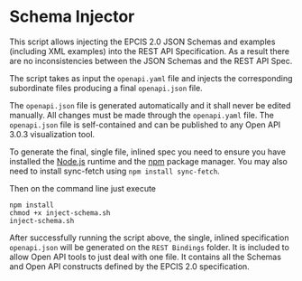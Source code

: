 # Schema Injector

This script allows injecting the EPCIS 2.0 JSON Schemas and examples (including XML examples) into the REST API Specification.
As a result there are no inconsistencies between the JSON Schemas and the REST API Spec. 

The script takes as input the `openapi.yaml` file and injects the corresponding subordinate files producing a final `openapi.json` file.

The `openapi.json` file is generated automatically and it shall never be edited manually. All changes must be made through the
`openapi.yaml` file. The `openapi.json` file is self-contained and can be published to any Open API 3.0.3 visualization tool.

To generate the final, single file, inlined spec you need to ensure you have installed 
the [Node.js](https://nodejs.org/en/download/) runtime and the [npm](https://docs.npmjs.com/downloading-and-installing-node-js-and-npm) package manager.
You may also need to install sync-fetch using `npm install sync-fetch`.

Then on the command line just execute

```
npm install
chmod +x inject-schema.sh
inject-schema.sh
```

After successfully running the script above, the single, inlined specification `openapi.json` 
will be generated on the `REST Bindings` folder. It is included to allow 
Open API tools to just deal with one file. It contains all the Schemas and Open API constructs defined by the EPCIS 2.0 specification.
